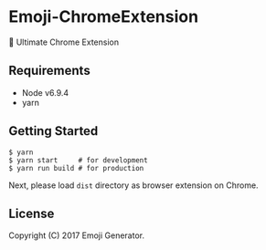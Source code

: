 # Emoji-ChromeExtension

:tada: Ultimate Chrome Extension

## Requirements

- Node v6.9.4
- yarn

## Getting Started

```
$ yarn
$ yarn start     # for development
$ yarn run build # for production
```

Next, please load `dist` directory  as browser extension on Chrome.

## License

Copyright (C) 2017 Emoji Generator.
